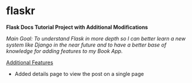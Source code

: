 # flaskr
<b>Flask Docs Tutorial Project with Additional Modifications</b>

<i>Main Goal: To understand Flask in more depth so I can better learn a new system like Django in the near future and to have a better base of knowledge for adding features to my Book App.</i>

<u>Additional Features</u>
* Added details page to view the post on a single page
